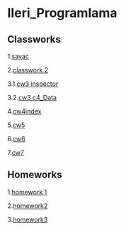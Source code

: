 # Ileri_Programlama

## Classworks

1.[sayac](https://ahmetihsansavas.github.io/Ileri_Programlama/Empty%20page.html)

2.[classwork 2](https://ahmetihsansavas.github.io/Ileri_Programlama/ArrayOdev.html)

3.1.[cw3 inspector](https://ahmetihsansavas.github.io/Ileri_Programlama/inspector.html)

3.2.[cw3 c4_Data](https://ahmetihsansavas.github.io/Ileri_Programlama/c4_data.html)

4.[cw4index](https://ahmetihsansavas.github.io/Ileri_Programlama/cw4index.html)

5.[cw5](https://ahmetihsansavas.github.io/Ileri_Programlama/cw5.html)

6.[cw6](https://ahmetihsansavas.github.io/Ileri_Programlama/cw6.html)

7.[cw7](https://ahmetihsansavas.github.io/Ileri_Programlama/cw7/cw7.html)

## Homeworks

1.[homework 1](https://ahmetihsansavas.github.io/Ileri_Programlama/Homework1.html)

2.[homework2](https://ahmetihsansavas.github.io/Ileri_Programlama/HW2/odev.html)

3.[homework3](https://ahmetihsansavas.github.io/Ileri_Programlama/hw3/man.html)
